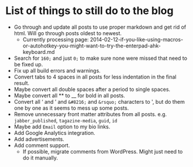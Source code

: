 # List of things to still do to the blog

- Go through and update all posts to use proper markdown and get rid of html. Will go through posts oldest to newest.
  - Currently processing page: 2014-02-12-if-you-like-using-macros-or-autohotkey-you-might-want-to-try-the-enterpad-ahk-keyboard.md
- Search for `160;` and just `0;` to make sure none were missed that need to be fixed up.
- Fix up all build errors and warnings.
- Convert tabs to 4 spaces in all posts for less indentation in the final result.
- Maybe convert all double spaces after a period to single spaces.
- Maybe convert all ** to __ for bold in all posts.
- Convert all ‘ and ’ and `&#8216;` and `&rsquo;` characters to ', but do them one by one as it seems to mess up some posts.
- Remove unnecessary front matter attributes from all posts. e.g. `jabber_published`, `tagazine-media`, `guid`, `id`
- Maybe add `Email` option to my bio links.
- Add Google Analytics integration.
- Add advertisements.
- Add comment support.
  - If possible, migrate comments from WordPress. Might just need to do it manually.
